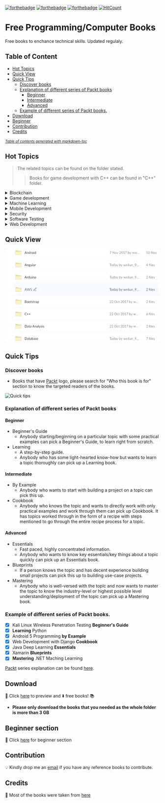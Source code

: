 [![forthebadge](http://forthebadge.com/images/badges/check-it-out.svg)](http://forthebadge.com)
[![forthebadge](http://forthebadge.com/images/badges/makes-people-smile.svg)](http://forthebadge.com)
[![forthebadge](http://forthebadge.com/images/badges/built-by-developers.svg)](http://forthebadge.com)
[![HitCount](http://hits.dwyl.io/wlun001/free-programming-books.svg)](http://hits.dwyl.io/wlun001/free-programming-books)
# Free Programming/Computer Books 
Free books to enchance technical skills. Updated regulaly.  

## Table of Content
 * [Hot Topics](#hot-topics)
  * [Quick View](#quick-view)
  * [Quick Tips](#quick-tips)
    + [Discover books](#discover-books)
    + [Explanation of different series of Packt books](#explanation-of-different-series-of-packt-books)
      - [Beginner](#beginner)
      - [Intermediate](#intermediate)
      - [Advanced](#advanced)
    + [Example of different series of Packt books.](#example-of-different-series-of-packt-books)
  * [Download](#download)
  * [Beginner](#beginner-section)
  * [Contribution](#contribution)
  * [Credits](#credits)

<small><i><a href='http://ecotrust-canada.github.io/markdown-toc/'>Table of contents generated with markdown-toc</a></i></small>

## Hot Topics
>The related topics can be found on the folder stated. 
>>Books for game development with C++ can be found in "C++" folder. 

<details>
     <summary>Blockchain</summary>
</details>
<details>
     <summary>Game development</summary>
  	 <p>
  		<ul>
  		<li>C++</li>
  		<li>iOS</li>
 	    <li>Unity</li>
		</ul>  
 	 </p>
</details>

<details>
     <summary>Machine Learning</summary>
  	 <p>
  		<ul>
  		<li>.NET</li>
  		<li>Java</li>
 	    <li>Python</li>
 	    <li>R</li>
 	    <li>TensorFlow</li>
		</ul>  
 	 </p>
</details>

<details>
    <summary>Mobile Development</summary>
    <p>
        <ul>
            <li>
                <details>
                    <summary>Native</summary>
                    <p>
                        <ul>
                            <li>Java/Kotlin</li>
                            <li>Objective-C/Swift</li>
                        </ul>
                    </p>
                </details>
            </li>
            <li><details>
                    <summary>Cross-platform</summary>
                    <p>
                        <ul>
                            <li>React Native</li>
                            <li>Xamarin</li>
                        </ul>
                    </p>
                </details></li>
        </ul>
    </p>
</details>


<details>
     <summary>Security</summary>
  	 <p>
  		<ul>
  		<li>Android</li>
  		<li>Linux</li>
		</ul>  
 	 </p>
</details>
<details>
     <summary>Software Testing</summary>
  	 <p>
  		<ul>
  		<li>Kali Linux</li>
  		<li>Python</li>
		</ul>  
 	 </p>
</details>

<details>
    <summary>Web Development</summary>
    <p>
        <ul>
            <li>Angular</li>
            <li>ASP.NET</li>
            <li>Bootstrap</li>
            <li>Django</li>
            <li>Flux</li>
            <li>JavaScript</li>
            <li>Node.js</li>
            <li>PHP</li>
            <li>Python</li>
            <li>React</li>
            <li>Scrapy</li>
        </ul>
    </p>
</details>
   
## Quick View
![](resource/quick-look.gif "Quick view of available books")

## Quick Tips
### Discover books
* Books that have [Packt](https://www.packtpub.com) logo, please search for "Who this book is for" section to know the targeted readers of the books.

![](resource/quick-tips.gif "Quick tips")
### Explanation of different series of Packt books
#### Beginner
  * Beginner's Guide
    * Anybody starting/beginning on a particular topic with some practical examples can pick a Beginner's Guide, to learn right from scratch.
  * Learning
    * A step-by-step guide. 
    * Anybody who has some light-hearted know-how but wants to learn a topic thoroughly can pick up a Learning book.
#### Intermediate 
  * By Example
    * Anybody who wants to start with building a project on a topic can pick this up.
  * Cookbook
    * Anybody who knows the topic and wants to directly work with only practical examples and work through them can pick up    Cookbook. It has topics worked through in the form of a recipe with steps mentioned to go through the entire recipe process for a topic.
#### Advanced
  * Essentials
    * Fast paced, highly concentrated information.
    * Anybody who wants to know key essentials/key things about a topic quickly can pick up an Essentials book.
  * Blueprints
    * If a person knows the topic and has decent experience building small projects can pick this up to building use-case projects.
  * Mastering
    * Anybody who is well-versed with the topic and now wants to master the topic to know the industry-level or highest possible level understanding/deployment of the topic can pick up a Mastering book.
  
### Example of different series of Packt books.
- [x] Kali Linux Wireless Penetration Testing **Beginner's Guide**
- [x] **Learning** Python
- [x] Android 5 Programming **by Example**
- [x] Web Development with Django **Cookbook**
- [x] Java Deep Learning **Essentials**
- [x] Xamarin **Blueprints**
- [x] **Mastering** .NET Maching Learning

[Packt](https://www.packtpub.com) series explanation can be found [here](https://prezi.com/6rhnqbkomjtr/the-different-series-of-packt-books).
  
## Download 
:link: Click [here](https://goo.gl/zTVKNu) to preview and :arrow_down: free books! :books:
* **Please only download the books that you needed as the whole folder is more than 3 GB**

## Beginner section
:link: Click [here](https://goo.gl/f8D7BV) for beginner section

## Contribution 
:bulb: Kindly drop me an [email](weilun_95@hotmail.com) if you have any reference books to contribute.

## Credits
:link: Most of the books were taken from [here](https://www.packtpub.com/packt/offers/free-learning)
